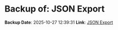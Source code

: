 # Backup of: JSON Export

**Backup Date**: 2025-10-27 12:39:31
**Link**: [JSON Export](https://przemienniki.eu/eksport-danych/json/)
